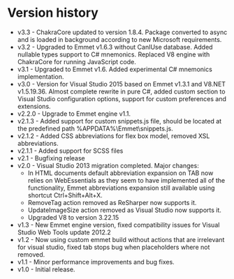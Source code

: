# Version history

* v3.3 - ChakraCore updated to version 1.8.4. Package converted to async and is loaded in background according to new Microsoft requirements.
* v3.2 - Upgraded to Emmet v1.6.3 without CanIUse database. Added nullable types support to C# mnemonics. Replaced V8 engine with ChakraCore for running JavaScript code.
* v3.1 - Upgraded to Emmet v1.6. Added experimental C# mnemonics implementation.
* v3.0 - Version for Visual Studio 2015 based on Emmet v1.3.1 and V8.NET v1.5.19.36. Almost complete rewrite in pure C#, added custom section to Visual Studio configuration options, support for custom preferences and extensions.
* v2.2.0 - Upgrade to Emmet engine v1.1.
* v2.1.3 - Added support for custom snippets.js file, should be located at the predefined path %APPDATA%\Emmet\snippets.js.
* v2.1.2 - Added CSS abbreviations for flex box model, removed XSL abbreviations.
* v2.1.1 - Added support for SCSS files
* v2.1 - Bugfixing release
* v2.0 - Visual Studio 2013 migration completed. Major changes:
    * In HTML documents default abbreviation expansion on TAB now relies on WebEssentials as they seem to have implemented all of the functionality, Emmet abbreviations expansion still available using shortcut Ctrl+Shift+Alt+X.
    * RemoveTag action removed as ReSharper now supports it.
    * UpdateImageSize action removed as Visual Studio now supports it.
    * Upgraded V8 to version 3.22.15
* v1.3 - New Emmet engine version, fixed compatibility issues for Visual Studio Web Tools update 2012.2
* v1.2 - Now using custom emmet build without actions that are irrelevant for visual studio, fixed tab stops bug when placeholders where not removed.
* v1.1 - Minor performance improvements and bug fixes.
* v1.0 - Initial release.